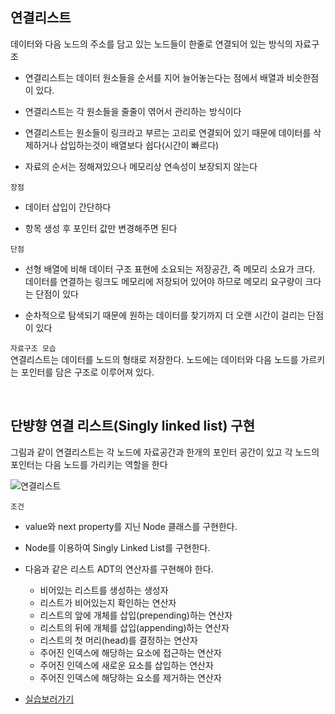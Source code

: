 ## 연결리스트
데이터와 다음 노드의 주소를 담고 있는 노드들이 한줄로 연결되어 있는 방식의 자료구조     

- 연결리스트는 데이터 원소들을 순서를 지어 늘어놓는다는 점에서 배열과 비슷한점이 있다.     

- 연결리스트는 각 원소들을 줄줄이 엮어서 관리하는 방식이다    

- 연결리스트는 원소들이 링크라고 부르는 고리로 연결되어 있기 때문에 데이터를 삭제하거나 삽입하는것이 배열보다 쉽다(시간이 빠르다)      

- 자료의 순서는 정해져있으나 메모리상 연속성이 보장되지 않는다    

```장점```   
- 데이터 삽입이 간단하다   

- 항목 생성 후 포인터 값만 변경해주면 된다    

```단점```   
- 선형 배열에 비해 데이터 구조 표현에 소요되는 저장공간, 즉 메모리 소요가 크다. 데이터를 연결하는 링크도 메모리에 저장되어 있어야 하므로 메모리 요구량이 크다는 단점이 있다   

- 순차적으로 탐색되기 때문에 원하는 데이터를 찾기까지 더 오랜 시간이 걸리는 단점이 있다    


```자료구조 모습```    
연결리스트는 데이터를 노드의 형태로 저장한다. 노드에는 데이터와 다음 노드를 가르키는 포인터를 담은 구조로 이루어져 있다.    

<br>

## 단뱡향 연결 리스트(Singly linked list) 구현

그림과 같이 연결리스트는 각 노드에 자료공간과 한개의 포인터 공간이 있고 각 노드의 포인터는 다음 노드를 가리키는 역할을 한다 

![연결리스트](https://user-images.githubusercontent.com/64240637/114816078-665dc580-9df2-11eb-9640-d03f2bb2e279.png)

```조건```
- value와 next property를 지닌 Node 클래스를 구현한다.    
- Node를 이용하여 Singly Linked List를 구현한다.   
- 다음과 같은 리스트 ADT의 연산자를 구현해야 한다.     
  - 비어있는 리스트를 생성하는 생성자    
  - 리스트가 비어있는지 확인하는 연산자   
  - 리스트의 앞에 개체를 삽입(prepending)하는 연산자    
  - 리스트의 뒤에 개체를 삽입(appending)하는 연산자    
  - 리스트의 첫 머리(head)를 결정하는 연산자
  - 주어진 인덱스에 해당하는 요소에 접근하는 연산자    
  - 주어진 인덱스에 새로운 요소를 삽입하는 연산자    
  - 주어진 인덱스에 해당하는 요소를 제거하는 연산자       

- [실습보러가기]()  




